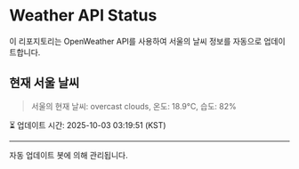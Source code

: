 
# Weather API Status

이 리포지토리는 OpenWeather API를 사용하여 서울의 날씨 정보를 자동으로 업데이트합니다.

## 현재 서울 날씨
> 서울의 현재 날씨: overcast clouds, 온도: 18.9°C, 습도: 82%

⏳ 업데이트 시간: 2025-10-03 03:19:51 (KST)

---
자동 업데이트 봇에 의해 관리됩니다.
